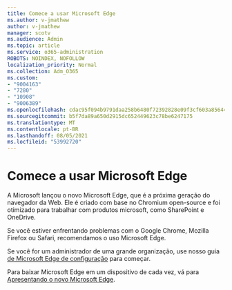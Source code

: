 ```yaml
---
title: Comece a usar Microsoft Edge
ms.author: v-jmathew
author: v-jmathew
manager: scotv
ms.audience: Admin
ms.topic: article
ms.service: o365-administration
ROBOTS: NOINDEX, NOFOLLOW
localization_priority: Normal
ms.collection: Adm_O365
ms.custom:
- "9004163"
- "7280"
- "10908"
- "9006389"
ms.openlocfilehash: cdac95f094b9791daa258b6480f72392828e09f3cf603a856446eda7cc6472d4
ms.sourcegitcommit: b5f7da89a650d2915dc652449623c78be6247175
ms.translationtype: MT
ms.contentlocale: pt-BR
ms.lasthandoff: 08/05/2021
ms.locfileid: "53992720"
---
```

# <a name="start-using-microsoft-edge"></a>Comece a usar Microsoft Edge

A Microsoft lançou o novo Microsoft Edge, que é a próxima geração do navegador da Web. Ele é criado com base no Chromium open-source e foi otimizado para trabalhar com produtos microsoft, como SharePoint e OneDrive.

Se você estiver enfrentando problemas com o Google Chrome, Mozilla Firefox ou Safari, recomendamos o uso Microsoft Edge.

Se você for um administrador de uma grande organização, use nosso guia [de Microsoft Edge de configuração](https://go.microsoft.com/fwlink/?linkid=2142423) para começar.

Para baixar Microsoft Edge em um dispositivo de cada vez, vá para [Apresentando o novo Microsoft Edge](https://go.microsoft.com/fwlink/?linkid=2141049).
